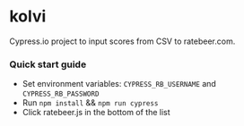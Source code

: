# kolvi
Cypress.io project to input scores from CSV to ratebeer.com.

### Quick start guide
- Set environment variables: `CYPRESS_RB_USERNAME` and `CYPRESS_RB_PASSWORD`
- Run `npm install` && `npm run cypress`
- Click ratebeer.js in the bottom of the list
